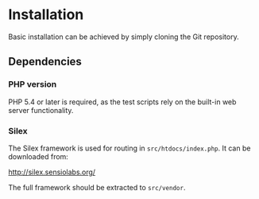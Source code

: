 # Installation

Basic installation can be achieved by simply cloning the Git repository.

## Dependencies

### PHP version

PHP 5.4 or later is required, as the test scripts rely on the built-in web
server functionality.

### Silex

The Silex framework is used for routing in `src/htdocs/index.php`. It can be
downloaded from:

http://silex.sensiolabs.org/

The full framework should be extracted to `src/vendor`.

